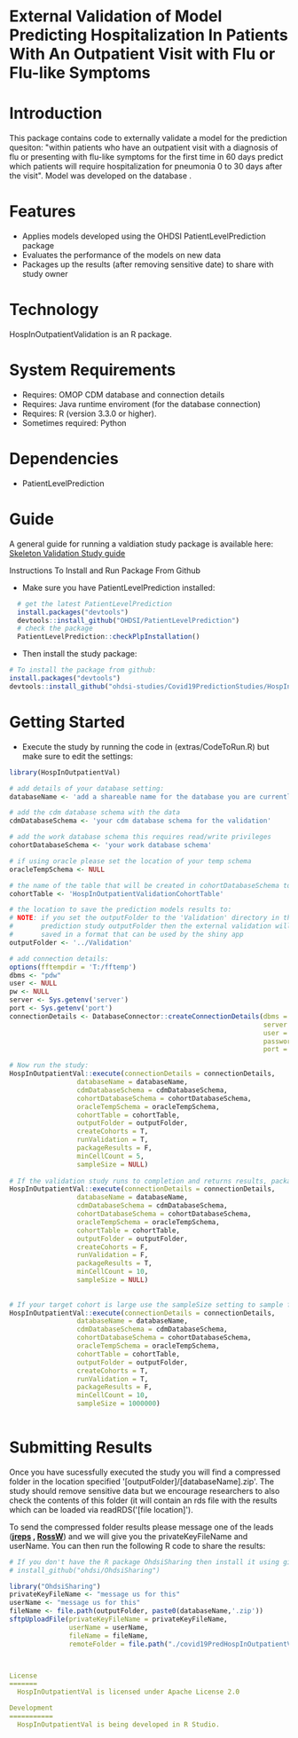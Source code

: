 External Validation of Model Predicting Hospitalization In Patients With An Outpatient Visit with Flu or Flu-like Symptoms
======================

Introduction
============
This package contains code to externally validate a model for the prediction quesiton: "within patients who have an outpatient visit with a diagnosis of flu or presenting with flu-like symptoms for the first time in 60 days predict which patients will require hospitalization for pneumonia 0 to 30 days after the visit". Model was developed on the database <add database>.

Features
========
  - Applies models developed using the OHDSI PatientLevelPrediction package
  - Evaluates the performance of the models on new data
  - Packages up the results (after removing sensitive date) to share with study owner

Technology
==========
  HospInOutpatientValidation is an R package.

System Requirements
===================
  * Requires: OMOP CDM database and connection details
  * Requires: Java runtime enviroment (for the database connection)
  * Requires: R (version 3.3.0 or higher).
  * Sometimes required: Python 

Dependencies
============
  * PatientLevelPrediction
  
Guide
============
A general guide for running a valdiation study package is available here: [Skeleton Validation Study guide](https://github.com/OHDSI/HospInOutpatientVal/tree/master/inst/doc/UsingSkeletonValidationPackage.pdf)

Instructions To Install and Run Package From Github

- Make sure you have PatientLevelPrediction installed:
```r
  # get the latest PatientLevelPrediction
  install.packages("devtools")
  devtools::install_github("OHDSI/PatientLevelPrediction")
  # check the package
  PatientLevelPrediction::checkPlpInstallation()
```
- Then install the study package:

```r
# To install the package from github:
install.packages("devtools")
devtools::install_github("ohdsi-studies/Covid19PredictionStudies/HospInOutpatientVal")
```

Getting Started
===============

- Execute the study by running the code in (extras/CodeToRun.R) but make sure to edit the settings:
```r
library(HospInOutpatientVal)

# add details of your database setting:
databaseName <- 'add a shareable name for the database you are currently validating on'

# add the cdm database schema with the data
cdmDatabaseSchema <- 'your cdm database schema for the validation'

# add the work database schema this requires read/write privileges 
cohortDatabaseSchema <- 'your work database schema'

# if using oracle please set the location of your temp schema
oracleTempSchema <- NULL

# the name of the table that will be created in cohortDatabaseSchema to hold the cohorts
cohortTable <- 'HospInOutpatientValidationCohortTable'

# the location to save the prediction models results to:
# NOTE: if you set the outputFolder to the 'Validation' directory in the 
#       prediction study outputFolder then the external validation will be
#       saved in a format that can be used by the shiny app 
outputFolder <- '../Validation'

# add connection details:
options(fftempdir = 'T:/fftemp')
dbms <- "pdw"
user <- NULL
pw <- NULL
server <- Sys.getenv('server')
port <- Sys.getenv('port')
connectionDetails <- DatabaseConnector::createConnectionDetails(dbms = dbms,
                                                                server = server,
                                                                user = user,
                                                                password = pw,
                                                                port = port)

# Now run the study:
HospInOutpatientVal::execute(connectionDetails = connectionDetails,
                 databaseName = databaseName,
                 cdmDatabaseSchema = cdmDatabaseSchema,
                 cohortDatabaseSchema = cohortDatabaseSchema,
                 oracleTempSchema = oracleTempSchema,
                 cohortTable = cohortTable,
                 outputFolder = outputFolder,
                 createCohorts = T,
                 runValidation = T,
                 packageResults = F,
                 minCellCount = 5,
                 sampleSize = NULL)
                 
# If the validation study runs to completion and returns results, package it up ready to share with the study owner (but remove counts less than 10) by running:
HospInOutpatientVal::execute(connectionDetails = connectionDetails,
                 databaseName = databaseName,
                 cdmDatabaseSchema = cdmDatabaseSchema,
                 cohortDatabaseSchema = cohortDatabaseSchema,
                 oracleTempSchema = oracleTempSchema,
                 cohortTable = cohortTable,
                 outputFolder = outputFolder,
                 createCohorts = F,
                 runValidation = F,
                 packageResults = T,
                 minCellCount = 10,
                 sampleSize = NULL)
                 
                 
# If your target cohort is large use the sampleSize setting to sample from the cohort:
HospInOutpatientVal::execute(connectionDetails = connectionDetails,
                 databaseName = databaseName,
                 cdmDatabaseSchema = cdmDatabaseSchema,
                 cohortDatabaseSchema = cohortDatabaseSchema,
                 oracleTempSchema = oracleTempSchema,
                 cohortTable = cohortTable,
                 outputFolder = outputFolder,
                 createCohorts = T,
                 runValidation = T,
                 packageResults = F,
                 minCellCount = 10,
                 sampleSize = 1000000)
                 
```


Submitting Results
===================

Once you have sucessfully executed the study you will find a compressed folder in the location specified '[outputFolder]/[databaseName].zip'.  The study should remove sensitive data but we encourage researchers to also check the contents of this folder (it will contain an rds file with the results which can be loaded via readRDS('[file location]').  

To send the compressed folder results please message one of the leads (**[jreps](https://forums.ohdsi.org/u/jreps) , [RossW](https://forums.ohdsi.org/u/RossW)**) and we will give you the privateKeyFileName and userName.  You can then run the following R code to share the results:

```r
# If you don't have the R package OhdsiSharing then install it using github (uncomment the line below)
# install_github("ohdsi/OhdsiSharing")

library("OhdsiSharing")
privateKeyFileName <- "message us for this"
userName <- "message us for this"
fileName <- file.path(outputFolder, paste0(databaseName,'.zip'))
sftpUploadFile(privateKeyFileName = privateKeyFileName, 
               userName = userName, 
               fileName = fileName,
               remoteFolder = file.path("./covid19PredHospInOutpatientVal", datbaseName)```



License
=======
  HospInOutpatientVal is licensed under Apache License 2.0

Development
===========
  HospInOutpatientVal is being developed in R Studio.
